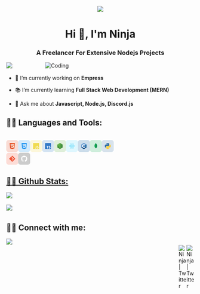 <p align="center">
  <img src="https://github.com/SNKYNinja/SNKYNinja/blob/main/assets/HuTao.gif?raw=true"width: 80%;" />
</p>

<h1 align="center">Hi 👋, I'm Ninja</h1>
<h3 align="center">A Freelancer For Extensive Nodejs Projects</h3>
<img align = "right" alt="Coding" width="400" src="https://media.discordapp.net/attachments/1021392762379194429/1085873862052421682/devytbs-612dcd6e-3720-4ac2-a50a-23f4cdf20679.gif?width=462&height=375">

<a href="https://visitcount.itsvg.in">
  <img src="https://visitcount.itsvg.in/api?id=SNKYNinja&label=Profile%20Views&color=10&icon=6&pretty=true" />
</a>

- 🔭 I’m currently working on **Empress**

- 📚 I’m currently learning **Full Stack Web Development (MERN)**

- 💬 Ask me about **Javascript, Node.js, Discord.js** <br/>

## 🐱‍👤 Languages and Tools:
<br>
<div>
  <a href="https://developer.mozilla.org/en-US/docs/Web/HTML" target="_blank"><img class="icon" align="left" alt="HTML" width="32px" src="./src/icons/html.svg" />
  <a href="https://developer.mozilla.org/en-US/docs/Web/CSS" target="_blank"><img class="icon" align="left" alt="CSS" width="32px" src="./src/icons/css.svg" />
  <a href="https://developer.mozilla.org/en-US/docs/Web/JavaScript" target="_blank"><img class="icon" align="left" alt="Javascript" width="32px" src="./src/icons/javascript.svg" />
  <a href="https://www.typescriptlang.org/" target="_blank"><img class="icon" align="left" alt="Javascript" width="32px" src="./src/icons/typescript.svg" />
  <a href="https://nodejs.org/" target="_blank"><img class="icon" align="left" alt="Node.js" width="32px" src="./src/icons/nodejs.svg" />
  <a href="https://react.dev/" target="_blank"><img class="icon" align="left" alt="React.js" width="32px" src="./src/icons/react.svg" />
  <a href="https://isocpp.org/" target="_blank"><img class="icon" align="left" alt="C++" width="32px" src="./src/icons/c++.svg" />
  <a href="https://www.mongodb.com/" target="_blank"> <img class="icon" align="left" alt="MongoDB" width="32px" src="./src/icons/mongodb.svg" />
  <a href="https://www.python.org/" target="_blank"><img class="icon" align="left" alt="Python" width="32px" src="./src/icons/python.svg" />
  <br/><br/>
  <a href="https://git-scm.com/" target="_blank"> <img class="icon" align="left" alt="git" width="32px" src="./src/icons/git.svg"/>
  <a href="https://github.com/" target="_blank"> <img class="icon" align="left" alt="GitHub" width="32px" src="./src/icons/github.svg" />
</div>
<br>
<br>

## 🐱‍👓 Github Stats:

<p align="left" >
  <a href="https://github.com/SNKYNinja">
    <img src="https://github-readme-streak-stats.herokuapp.com?user=SNKYNinja&theme=radical&hide_border=false&date_format=M%20j%5B%2C%20Y%5D">
  </a>
 </p>

<p align="left" >  
  <a href="https://github.com/anuraghazra/github-readme-stats"> 
    <img  src="https://github-readme-stats.vercel.app/api?username=SNKYNinja&&show_icons=true&theme=radical"/>
  </a>
 </p>

## 🐱‍💻 Connect with me:

<img align="left" src="https://lanyard-profile-readme.vercel.app/api/662898453764112408?bg=00000000">

</br>
<a href="https://twitter.com/ninja_snky" target="_blank" rel="noopener noreferrer">
  <img align="right" alt="Ninja | Twitter" width="21px" src="https://raw.githubusercontent.com/anuraghazra/anuraghazra/master/assets/twitter.svg" />
</a>
<a href="https://www.youtube.com/watch?v=dQw4w9WgXcQ" target="_blank" rel="noopener noreferrer">
  <img align="right" alt="Ninja | Twitter" width="21px" src="https://pbs.twimg.com/media/FC3az-KaAAAIKBt.png" />
</a>
